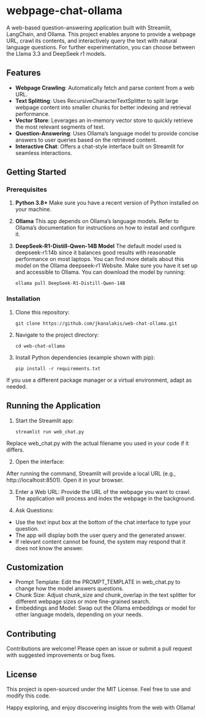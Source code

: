 # webpage-chat-ollama

A web-based question-answering application built with Streamlit, LangChain, and Ollama. This project enables anyone to provide a webpage URL, crawl its contents, and interactively query the text with natural language questions. For further experimentation, you can choose between the Llama 3.3 and DeepSeek r1 models.

## Features
- **Webpage Crawling**: Automatically fetch and parse content from a web URL.
- **Text Splitting**: Uses RecursiveCharacterTextSplitter to split large webpage content into smaller chunks for better indexing and retrieval performance.
- **Vector Store**: Leverages an in-memory vector store to quickly retrieve the most relevant segments of text.
- **Question-Answering**: Uses Ollama’s language model to provide concise answers to user queries based on the retrieved content.
- **Interactive Chat**: Offers a chat-style interface built on Streamlit for seamless interactions.

## Getting Started

### Prerequisites

1. **Python 3.8+**
Make sure you have a recent version of Python installed on your machine.
2. **Ollama**
This app depends on Ollama’s language models. Refer to Ollama’s documentation for instructions on how to install and configure it.
3. **DeepSeek-R1-Distill-Qwen-14B Model**
The default model used is deepseek-r1:14b since it balances good results with reasonable performance on most laptops. You can find more details about this model on the Ollama deepseek-r1 Website. Make sure you have it set up and accessible to Ollama. You can download the model by running:

	`ollama pull DeepSeek-R1-Distill-Qwen-14B`

### Installation

1. Clone this repository:

	`git clone https://github.com/jkanalakis/web-chat-ollama.git`

2. Navigate to the project directory:

	`cd web-chat-ollama`

3. Install Python dependencies (example shown with pip):

	`pip install -r requirements.txt`

If you use a different package manager or a virtual environment, adapt as needed.

## Running the Application

1. Start the Streamlit app:

	`streamlit run web_chat.py`

Replace web_chat.py with the actual filename you used in your code if it differs.

2. Open the interface:

After running the command, Streamlit will provide a local URL (e.g., http://localhost:8501). Open it in your browser.

3. Enter a Web URL:
Provide the URL of the webpage you want to crawl. The application will process and index the webpage in the background.

4. Ask Questions:
- Use the text input box at the bottom of the chat interface to type your question.
- The app will display both the user query and the generated answer.
- If relevant content cannot be found, the system may respond that it does not know the answer.

## Customization

- Prompt Template: Edit the PROMPT_TEMPLATE in web_chat.py to change how the model answers questions.
- Chunk Size: Adjust chunk_size and chunk_overlap in the text splitter for different webpage sizes or more fine-grained search.
- Embeddings and Model: Swap out the Ollama embeddings or model for other language models, depending on your needs.

## Contributing

Contributions are welcome! Please open an issue or submit a pull request with suggested improvements or bug fixes.

## License

This project is open-sourced under the MIT License. Feel free to use and modify this code.

Happy exploring, and enjoy discovering insights from the web with Ollama!
